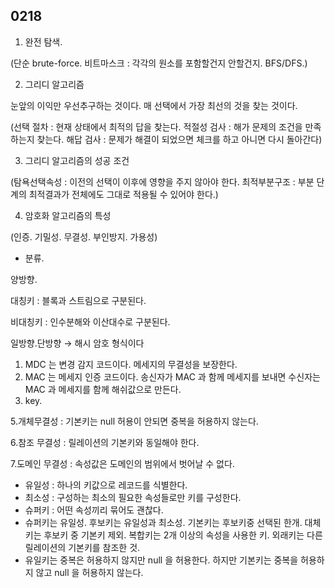 ##  0218

1. 완전 탐색.

(단순 brute-force. 비트마스크 : 각각의 원소를 포함할건지 안할건지. BFS/DFS.)

2. 그리디 알고리즘

눈앞의 이익만 우선추구하는 것이다. 매 선택에서 가장 최선의 것을 찾는 것이다.

(선택 절차 : 현재 상태에서 최적의 답을 찾는다. 적절성 검사 : 해가 문제의 조건을 만족하는지 찾는다. 해답 검사 : 문제가 해결이 되었으면 체크를 하고 아니면 다시 돌아간다)

3. 그리디 알고리즘의 성공 조건

(탐욕선택속성 : 이전의 선택이 이후에 영향을 주지 않아야 한다. 최적부분구조 : 부분 단계의 최적결과가 전체에도 그대로 적용될 수 있어야 한다.)

4. 암호화 알고리즘의 특성

(인증. 기밀성. 무결성. 부인방지. 가용성)

-  분류.

양방향.

대칭키 : 블록과 스트림으로 구분된다.

비대칭키 : 인수분해와 이산대수로 구분된다.

일방향.단방향 → 해시 암호 형식이다

1. MDC 는 변경 감지 코드이다. 메세지의 무결성을 보장한다.
2. MAC 는 메세지 인증 코드이다. 송신자가 MAC 과 함께 메세지를 보내면 수신자는 MAC 과 메세지를 함께 해쉬값으로 만든다.
3. key.

5.개체무결성 : 기본키는 null 허용이 안되면 중복을 허용하지 않는다.

6.참조 무결성 : 릴레이션의 기본키와 동일해야 한다.

7.도메인 무결성 : 속성값은 도메인의 범위에서 벗어날 수 없다.

-  유일성 : 하나의 키값으로 레코드를 식별한다.
-  최소성 : 구성하는 최소의 필요한 속성들로만 키를 구성한다.
-  슈퍼키 : 어떤 속성끼리 묶어도 괜찮다.
-  슈퍼키는 유일성. 후보키는 유일성과 최소성. 기본키는 후보키중 선택된 한개. 대체키는 후보키 중 기본키 제외. 복합키는 2개 이상의 속성을 사용한 키. 외래키는 다른 릴레이션의 기본키를 참조한 것.
-  유일키는 중복은 허용하지 않지만 null 을 허용한다. 하지만 기본키는 중복을 허용하지 않고 null 을 허용하지 않는다.
